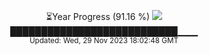 <p align="center">
⏳Year Progress (91.16 %) <img src="https://file5s.ratemyserver.net/mobs/1062.gif"><br>
███████████████████████████▁▁▁ <br>
<sub>Updated: Wed, 29 Nov 2023 18:02:48 GMT</sub>
</p>

